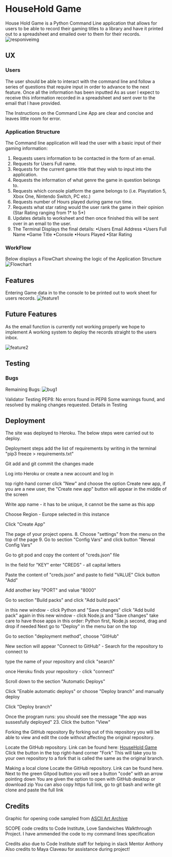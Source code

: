 # HouseHold Game
House Hold Game is a Python Command Line application that allows for users to be able to record their gaming titles to a library and have it
printed out to a spreadsheet and emailed over to them for their records.
![responiveimg](https://user-images.githubusercontent.com/65243328/154166477-c94db377-30bd-471c-ab8e-7ae8bd95a320.JPG)

## UX
### Users
The user should be able to interact with the command line and follow a series of questions that require input in order to advance to the next feature.
Once all the information has been inputted As as user I expect to receive this information recorded in a spreadsheet and sent over to the email that
I have provided.

The Instructions on the Command Line App are clear and concise and leaves little room for error.

### Application Structure
The Command line application will lead the user with a basic input of their gaming information:

1. Requests users information to be contacted in the form of an email.
2. Requests for Users Full name.
3. Requests for the current game title that they wish to input into the application.
4. Requests the information of what genre the game in question belongs to.
5. Requests which console platform the game belongs to (i.e. Playstation 5, Xbox One, Nintendo Switch, PC etc.)
6. Requests number of Hours played during game run time.
7. Requests what star rating would the user rank the game in their opinion (Star Rating ranging from 1* to 5*)
8. Updates details to worksheet and then once finished this will be sent over in an email to the user.
9. The Terminal Displays the final details:
  •Users Email Address
  •Users Full Name
  •Game Title
  •Console
  •Hours Played
  •Star Rating
  
### WorkFlow
Below displays a FlowChart showing the logic of the Application Structure
![Flowchart](https://user-images.githubusercontent.com/65243328/153658851-b45ecb30-cef3-47ac-a846-11f63e7ddb05.JPG)


## Features
Entering Game data in to the console to be printed out to work sheet for users records.
![feature1](https://user-images.githubusercontent.com/65243328/154170380-cc3ddae4-e545-4294-a779-a2b634929ba4.JPG)

## Future Features
As the email function is currently not working properly we hope to implement A working system to deploy the records straight to the users inbox.

![feature2](https://user-images.githubusercontent.com/65243328/154171518-0e53d8d0-879c-49fd-b985-6481b06b1b46.JPG)


## Testing
### Bugs
Remaining Bugs: 
![bug1](https://user-images.githubusercontent.com/65243328/154169940-1852dbbe-f120-4762-81ff-b518e64547a2.JPG)


Validator Testing
PEP8:
No errors found in PEP8
Some warnings found, and resolved by making changes requested. Details in Testing

## Deployment

The site was deployed to Heroku. The below steps were carried out to deploy.

Deployment steps
add the list of requirements by writing in the terminal "pip3 freeze > requirements.txt"

Git add and git commit the changes made

Log into Heroku or create a new account and log in

top right-hand corner click "New" and choose the option Create new app, if you are a new user, the "Create new app" button will appear in the middle of the screen

Write app name - it has to be unique, it cannot be the same as this app

Choose Region - Europe selected in this instance

Click "Create App"

The page of your project opens. 8. Choose "settings" from the menu on the top of the page 9. Go to section "Config Vars" and click button "Reveal Config Vars"

Go to git pod and copy the content of "creds.json" file

In the field for "KEY" enter "CREDS" - all capital letters

Paste the content of "creds.json" and paste to field "VALUE" Click button "Add"

Add another key "PORT" and value "8000"

Go to section "Build packs" and click "Add build pack"

in this new window - click Python and "Save changes"
click "Add build pack" again
in this new window - click Node.js and "Save changes"
take care to have those apps in this order: Python first, Node.js second, drag and drop if needed
Next go to "Deploy" in the menu bar on the top

Go to section "deployment method", choose "GitHub"

New section will appear "Connect to GitHub" - Search for the repository to connect to

type the name of your repository and click "search"

once Heroku finds your repository - click "connect"

Scroll down to the section "Automatic Deploys"

Click "Enable automatic deploys" or choose "Deploy branch" and manually deploy

Click "Deploy branch"

Once the program runs: you should see the message "the app was sussesfully deployed" 23. Click the button "View"

Forking the GitHub repository
By forking out of this repository you will be able to view and edit the code without affecting the original repository.

Locate the GitHub repository. Link can be found here: [HouseHold Game](https://github.com/MikaCodez/household_game)
Click the button in the top right-hand corner "Fork"
This will take you to your own repository to a fork that is called the same as the original branch.

Making a local clone
Locate the GitHub repository. Link can be found here.
Next to the green Gitpod button you will see a button "code" with an arrow pointing down
You are given the option to open with GitHub desktop or download zip
You can also copy https full link, go to git bash and write git clone and paste the full link

## Credits
Graphic for opening code sampled from [ASCII Art Archive](https://www.asciiart.eu/video-games/sonic-the-hedgehog)

SCOPE code credits to Code Institute, Love Sandwiches Walkthrough Project.
I have ammended the code to my command lines specification

Credits also due to Code Institute staff for helping in slack
Mentor Anthony
Also credits to Maya Claveau for assistance during project!
  

